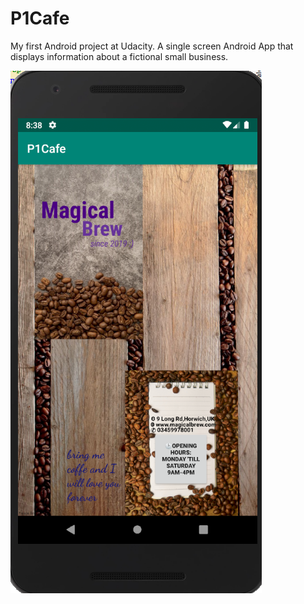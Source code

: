 # P1Cafe
My first Android project at Udacity.
A single screen Android App that displays information about a fictional small business.

<img src="SingleScreenApp.png">
